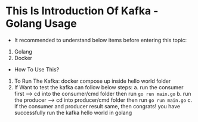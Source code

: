 # This Is Introduction Of Kafka - Golang Usage

- It recommended to understand below items before entering this topic:

1. Golang
2. Docker

- How To Use This?

1. To Run The Kafka: docker compose up inside hello world folder
2. If Want to test the kafka can follow below steps:
   a. run the consumer first --> cd into the consumer/cmd folder then run `go run main.go`
   b. run the producer --> cd into producer/cmd folder then run `go run main.go`
   c. if the consumer and producer result same, then congrats! you have successfully run the kafka hello world in golang

